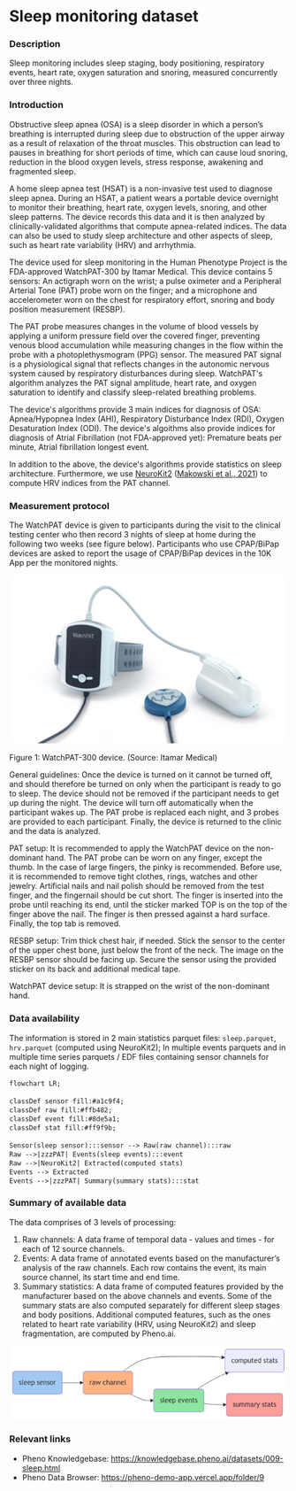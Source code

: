 # Sleep monitoring dataset  

### Description

Sleep monitoring includes sleep staging, body positioning, respiratory events, heart rate, oxygen saturation and snoring, measured concurrently over three nights.

### Introduction 
<!-- just for sleep: shortened from the original introduction in the data doc -->
Obstructive sleep apnea (OSA) is a sleep disorder in which a person’s breathing is interrupted during sleep due to obstruction of the upper airway as a result of relaxation of the throat muscles. This obstruction can lead to pauses in breathing for short periods of time, which can cause loud snoring, reduction in the  blood oxygen levels, stress response, awakening and fragmented sleep.

A home sleep apnea test (HSAT) is a non-invasive test used to diagnose sleep apnea. During an HSAT, a patient wears a portable device overnight to monitor their breathing, heart rate, oxygen levels, snoring, and other sleep patterns. The device records this data and it is then analyzed by clinically-validated algorithms that compute apnea-related indices. The data can also be used to study sleep architecture and other aspects of sleep, such as heart rate variability (HRV) and arrhythmia.

The device used for sleep monitoring in the Human Phenotype Project is the FDA-approved WatchPAT-300 by Itamar Medical. This device contains 5 sensors: An actigraph worn on the wrist; a pulse oximeter and a Peripheral Arterial Tone (PAT) probe worn on the finger; and a microphone and accelerometer worn on the chest for respiratory effort, snoring and body position measurement (RESBP).

The PAT probe measures changes in the volume of blood vessels by applying a uniform pressure field over the covered finger, preventing venous blood accumulation while measuring changes in the flow within the probe with a photoplethysmogram (PPG) sensor. The measured PAT signal is a physiological signal that reflects changes in the autonomic nervous system caused by respiratory disturbances during sleep. WatchPAT's algorithm analyzes the PAT signal amplitude, heart rate, and oxygen saturation to identify and classify sleep-related breathing problems.

The device's algorithms provide 3 main indices for diagnosis of OSA: Apnea/Hypopnea Index (AHI), Respiratory Disturbance Index (RDI), Oxygen Desaturation Index (ODI). The device's algoithms also provide indices for diagnosis of Atrial Fibrillation (not FDA-approved yet): Premature beats per minute, Atrial fibrillation longest event.

In addition to the above, the device's algorithms provide statistics on sleep architecture. Furthermore, we use [NeuroKit2](https://neuropsychology.github.io/NeuroKit/) ([Makowski et al., 2021](https://doi.org/10.3758/s13428-020-01516-y)) to compute HRV indices from the PAT channel.

### Measurement protocol 
<!-- long measurment protocol for the data browser -->
The WatchPAT device is given to participants during the visit to the clinical testing center who then record 3 nights of sleep at home during the following two weeks (see figure below). Participants who use CPAP/BiPap devices are asked to report the usage of CPAP/BiPap devices in the 10K App per the monitored nights.

![image alt](sleep_info_figure1.png)

Figure 1: WatchPAT-300 device. (Source: Itamar Medical)

General guidelines: Once the device is turned on it cannot be turned off, and should therefore be turned on only when the participant is ready to go to sleep. The device should not be removed if the participant needs to get up during the night. The device will turn off automatically when the participant wakes up. The PAT probe is replaced each night, and 3 probes are provided to each participant. Finally, the device is returned to the clinic and the data is analyzed.

PAT setup: It is recommended to apply the WatchPAT device on the non-dominant hand. The PAT probe can be worn on any finger, except the thumb. In the case of large fingers, the pinky is recommended. Before use, it is recommended to remove tight clothes, rings, watches and other jewelry. Artificial nails and nail polish should be removed from the test finger, and the fingernail should be cut short. The finger is inserted into the probe until reaching its end, until the sticker marked TOP is on the top of the finger above the nail. The finger is then pressed against a hard surface. Finally, the top tab is removed.

RESBP setup: Trim thick chest hair, if needed. Stick the sensor to the center of the upper chest bone, just below the front of the neck. The image on the RESBP sensor should be facing up. Secure the sensor using the provided sticker on its back and additional medical tape.

WatchPAT device setup: It is strapped on the wrist of the non-dominant hand.

### Data availability 
<!-- for the example notebooks -->
The information is stored in 2 main statistics parquet files: `sleep.parquet`, `hrv.parquet` (computed using NeuroKit2); In multiple events parquets and in multiple time series parquets / EDF files containing sensor channels for each night of logging.

```{mermaid}
flowchart LR;

classDef sensor fill:#a1c9f4;
classDef raw fill:#ffb482;
classDef event fill:#8de5a1;
classDef stat fill:#ff9f9b;

Sensor(sleep sensor):::sensor --> Raw(raw channel):::raw
Raw -->|zzzPAT| Events(sleep events):::event
Raw -->|NeuroKit2| Extracted(computed stats)
Events --> Extracted
Events -->|zzzPAT| Summary(summary stats):::stat
```

### Summary of available data 
<!-- for the data browser -->
The data comprises of 3 levels of processing:

1. Raw channels: A data frame of temporal data - values and times - for each of 12 source channels.
2. Events: A data frame of annotated events based on the manufacturer’s analysis of the raw channels. Each row contains the event, its main source channel, its start time and end time.
3. Summary statistics: A data frame of computed features provided by the manufacturer based on the above channels and events. Some of the summary stats are also computed separately for different sleep stages and body positions. Additional computed features, such as the ones related to heart rate variability (HRV, using NeuroKit2) and sleep fragmentation, are computed by Pheno.ai.

![available data](sleep_data.png)

### Relevant links

* Pheno Knowledgebase: https://knowledgebase.pheno.ai/datasets/009-sleep.html
* Pheno Data Browser: https://pheno-demo-app.vercel.app/folder/9